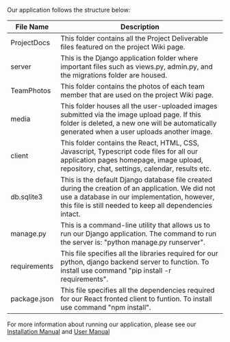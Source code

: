 
<p>Our application follows the structure below:</p>
<table>
<thead>
<tr>
<th>File Name</th>
<th>Description</th>
</tr>
</thead>
<tbody>
<tr>
<td>ProjectDocs</td>
<td>This folder contains all the Project Deliverable files featured on the project Wiki page.</td>
</tr>
<tr>
<td>server</td>
<td>This is the Django application folder where important files such as views.py, admin.py, and the migrations folder are housed.</td>
</tr>
<tr>
<td>TeamPhotos</td>
<td>This folder contains the photos of each team member that are used on the project Wiki page.</td>
</tr>
<tr>
<td>media</td>
<td>This folder houses all the user-uploaded images submitted via the image upload page. If this folder is deleted, a new one will be automatically generated when a user uploads another image.</td>
</tr>
<tr>
<td>client</td>
<td>This folder contains the React, HTML, CSS, Javascript, Typescript code files for all our application pages homepage, image upload, repository, chat, settings, calendar, results etc.</td>
</tr>
<tr>
<td>db.sqlite3</td>
<td>This is the default Django database file created during the creation of an application. We did not use a database in our implementation, however, this file is still needed to keep all dependencies intact.</td>
</tr>
<tr>
<td>manage.py</td>
<td>This is a command-line utility that allows us to run our Django application. The command to run the server is: "python manage.py runserver".</td>
</tr>
<tr>
<td>requirements</td>
<td>This file specifies all the libraries required for our python, django backend server to function. To install use command "pip install -r requirements".</td>
</tr>
<tr>
<td>package.json</td>
<td>This file specifies all the dependencies required for our React fronted client to funtion. To install use command "npm install".</td>
</tr>
</tbody>
</table>
<p>For more information about running our application, please see our <a href="https://github.com/anchalsingh30/DebugEntity/blob/main/Project%20Docs/CS692%20All%20Deliverables%201-4/INSTALLATION%20MANUAL-min.pdf">Installation Manual</a> and <a href="https://github.com/anchalsingh30/DebugEntity/blob/main/Project%20Docs/CS692%20All%20Deliverables%201-4/User%20Manual.pdf">User Manual</a></p>
</article>
        </div>
    </div>


</div>
